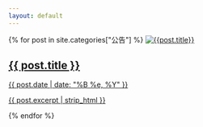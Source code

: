 ```yaml
---
layout: default
---
```


<div class="small-container text-center">
  {% for post in site.categories["公告"] %}
    <a href="{{ site.baseurl }}{{ post.url }}" class="article-link">
      <img src="{{ post.image }}" alt="{{post.title}}">      
      <article class="article-excerpt">
        <div>
          <h1>{{ post.title }}</h1>
          <time>{{ post.date | date: "%B %e, %Y" }}</time>
          <p>
            {{ post.excerpt | strip_html }}
          </p>
        </div>
      </article>
    </a>
  {% endfor %}
</div>